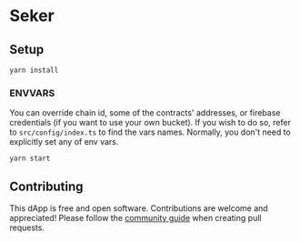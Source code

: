 # Seker

## Setup

```
yarn install
```

### ENVVARS

You can override chain id, some of the contracts' addresses, or firebase credentials (if you want to use your own bucket).
If you wish to do so, refer to `src/config/index.ts` to find the vars names.
Normally, you don't need to explicitly set any of env vars.

```
yarn start
```

## Contributing 

This dApp is free and open software. Contributions are welcome and appreciated! Please follow the [community guide](https://github.com/SekerDAO/community) when creating pull requests. 
